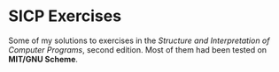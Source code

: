 # SICP Exercises
Some of my solutions to exercises in the *Structure and Interpretation of Computer Programs*, second edition. Most of them had been tested on **MIT/GNU Scheme**.
